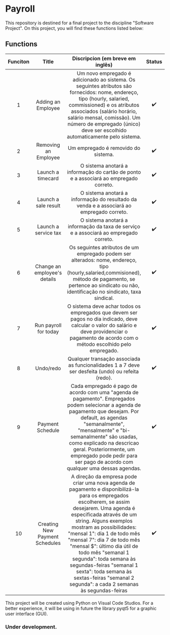 # Payroll
This repository is destined for a final project to the discipline "Software Project". On this project, you will find these functions listed below:

## Functions
|   Funciton   |  Title  |    Discripcion (em breve em inglês)    | Status |
|    :---:   |  :---:   |      :---:      |  :---: |
| 1 | Adding an Employee | Um novo empregado é adicionado ao sistema. Os seguintes atributos são fornecidos: nome, endereço, tipo (hourly, salaried, commissioned) e os atributos  associados (salário horário, salário mensal, comissão). Um número de empregado (único) deve ser escolhido automaticamente pelo sistema. | :heavy_check_mark:  |
| 2 | Removing an Employee | Um empregado é removido do sistema. | :heavy_check_mark: |
| 3 | Launch a timecard | O sistema anotará a informação do cartão de ponto e a associará ao empregado correto. | :heavy_check_mark:  |
| 4 | Launch a sale result | O sistema anotará a informação do resultado da venda e a associará ao empregado correto. |:heavy_check_mark:  |
| 5 | Launch a service tax | O sistema anotará a informação da taxa de serviço e a associará ao empregado correto. | :heavy_check_mark:  |
| 6 | Change an employee's details |Os seguintes atributos de um empregado podem ser alterados: nome, endereço, tipo (hourly,salaried,commisioned), método de pagamento, se pertence ao sindicato ou não, identificação no sindicato, taxa sindical. | :heavy_check_mark:  |
| 7 | Run payroll for today | O sistema deve achar todos os empregados que devem ser pagos no dia indicado, deve calcular o valor do salário e deve providenciar o pagamento de acordo com o método escolhido pelo empregado. | :heavy_check_mark:  |
| 8 | Undo/redo |Qualquer transação associada as funcionalidades 1 a 7 deve ser desfeita (undo) ou refeita (redo). |:heavy_check_mark:  |
| 9 | Payment Schedule | Cada empregado é pago de acordo com uma "agenda de pagamento". Empregados podem selecionar a agenda de pagamento que desejam. Por default, as agendas "semanalmente", "mensalmente" e "bi- semanalmente" são usadas, como explicado na descricao geral. Posteriormente, um empregado pode pedir para ser pago de acordo com qualquer uma dessas agendas. | :heavy_check_mark:  |
| 10 | Creating New Payment Schedules | A direção da empresa pode criar uma nova agenda de pagamento e disponibilizá-la para os empregados escolherem, se assim desejarem. Uma agenda é especificada através de um string. Alguns exemplos mostram as possibilidades: "mensal 1": dia 1 de todo mês "mensal 7": dia 7 de todo mês "mensal $": último dia útil de todo mês "semanal 1 segunda": toda semana às segundas-feiras "semanal 1 sexta": toda semana às sextas-feiras "semanal 2 segunda": a cada 2 semanas às segundas-feiras |:heavy_check_mark:  |

This project will be created using Python on Visual Code Studios. For a better experience, it will be using in future the library pyqt5 for a graphic user interface (GUI).

### Under development.
